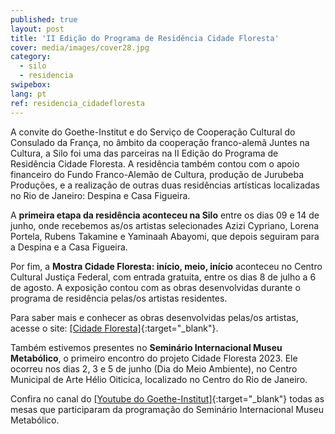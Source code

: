 ```yaml
---
published: true
layout: post
title: 'II Edição do Programa de Residência Cidade Floresta'
cover: media/images/cover28.jpg
category:
  - silo
  - residencia
swipebox:
lang: pt
ref: residencia_cidadefloresta
---
```


A convite do Goethe-Institut e do Serviço de Cooperação Cultural do Consulado da França, no âmbito da cooperação franco-alemã Juntes na Cultura, a Silo foi uma das parceiras na II Edição do Programa de Residência Cidade Floresta. A residência também contou com o apoio financeiro do Fundo Franco-Alemão de Cultura, produção de Jurubeba Produções, e a realização de outras duas residências artísticas localizadas no Rio de Janeiro: Despina e Casa Figueira. 

A **primeira etapa da residência aconteceu na Silo** entre os dias 09 e 14 de junho, onde recebemos as/os artistas selecionades Azizi Cypriano, Lorena Portela, Rubens Takamine e Yaminaah Abayomi, que depois seguiram para a Despina e a Casa Figueira. 

Por fim, a **Mostra Cidade Floresta: início, meio, início** aconteceu no Centro Cultural Justiça Federal, com entrada gratuita, entre os dias 8 de julho a 6 de agosto. A exposição contou com as obras desenvolvidas durante o programa de residência pelas/os artistas residentes.

Para saber mais e conhecer as obras desenvolvidas pelas/os artistas, acesse o site: [[Cidade Floresta]](http://cidadefloresta.com.br/){:target="_blank"}. 

Também estivemos presentes no **Seminário Internacional Museu Metabólico**, o primeiro encontro do projeto Cidade Floresta 2023. Ele ocorreu nos dias 2, 3 e 5 de junho (Dia do Meio Ambiente), no Centro Municipal de Arte Hélio Oiticica, localizado no Centro do Rio de Janeiro.

Confira no canal do [[Youtube do Goethe-Institut]]( https://youtube.com/playlist?list=PL4IOL4nHX2QjReWKDBZn9tvAbKlRMlIQK&si=7oZsvsqySOOCv_d1){:target="_blank"} todas as mesas que participaram da programação do Seminário Internacional Museu Metabólico.
